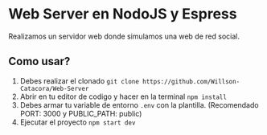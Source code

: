 # Web Server en NodoJS y Espress
Realizamos un servidor web donde simulamos una web de red social.

## Como usar?
1. Debes realizar el clonado `git clone https://github.com/Willson-Catacora/Web-Server`
2. Abrir en tu editor de codigo y hacer en la terminal `npm install`
3. Debes armar tu variable de entorno `.env` con la plantilla. (Recomendado PORT: 3000 y PUBLIC_PATH: public)
4. Ejecutar el proyecto `npm start dev`